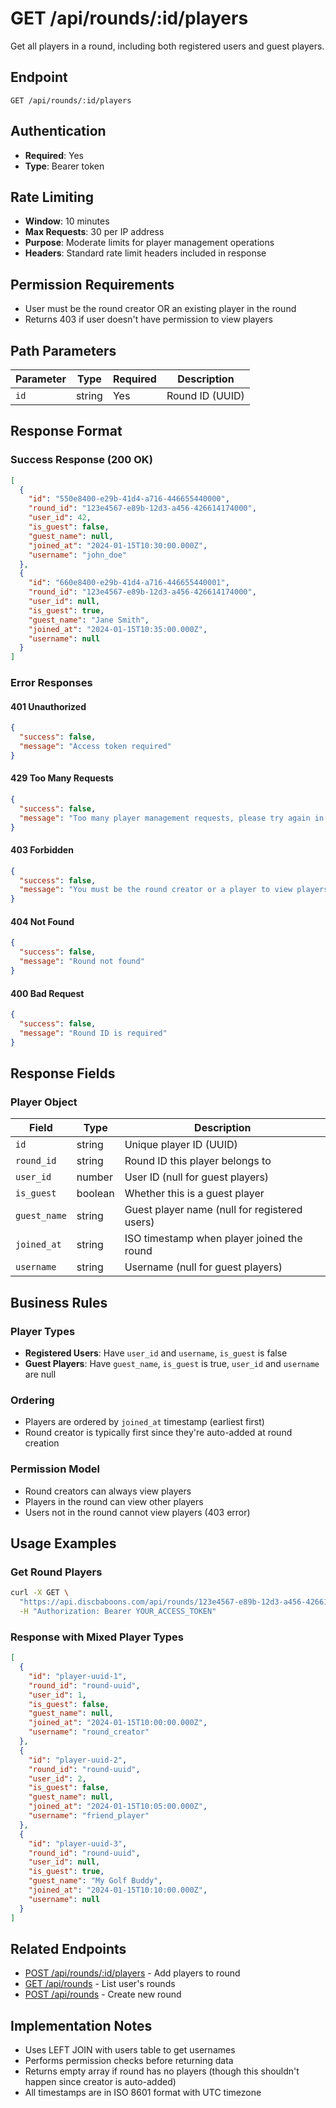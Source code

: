 # GET /api/rounds/:id/players

Get all players in a round, including both registered users and guest players.

## Endpoint
```
GET /api/rounds/:id/players
```

## Authentication
- **Required**: Yes
- **Type**: Bearer token

## Rate Limiting
- **Window**: 10 minutes
- **Max Requests**: 30 per IP address
- **Purpose**: Moderate limits for player management operations
- **Headers**: Standard rate limit headers included in response

## Permission Requirements
- User must be the round creator OR an existing player in the round
- Returns 403 if user doesn't have permission to view players

## Path Parameters
| Parameter | Type   | Required | Description           |
|-----------|--------|----------|-----------------------|
| `id`      | string | Yes      | Round ID (UUID)       |

## Response Format

### Success Response (200 OK)
```json
[
  {
    "id": "550e8400-e29b-41d4-a716-446655440000",
    "round_id": "123e4567-e89b-12d3-a456-426614174000",
    "user_id": 42,
    "is_guest": false,
    "guest_name": null,
    "joined_at": "2024-01-15T10:30:00.000Z",
    "username": "john_doe"
  },
  {
    "id": "660e8400-e29b-41d4-a716-446655440001",
    "round_id": "123e4567-e89b-12d3-a456-426614174000",
    "user_id": null,
    "is_guest": true,
    "guest_name": "Jane Smith",
    "joined_at": "2024-01-15T10:35:00.000Z",
    "username": null
  }
]
```

### Error Responses

#### 401 Unauthorized
```json
{
  "success": false,
  "message": "Access token required"
}
```

#### 429 Too Many Requests
```json
{
  "success": false,
  "message": "Too many player management requests, please try again in 10 minutes"
}
```

#### 403 Forbidden
```json
{
  "success": false,
  "message": "You must be the round creator or a player to view players"
}
```

#### 404 Not Found
```json
{
  "success": false,
  "message": "Round not found"
}
```

#### 400 Bad Request
```json
{
  "success": false,
  "message": "Round ID is required"
}
```

## Response Fields

### Player Object
| Field       | Type    | Description                                    |
|-------------|---------|------------------------------------------------|
| `id`        | string  | Unique player ID (UUID)                       |
| `round_id`  | string  | Round ID this player belongs to               |
| `user_id`   | number  | User ID (null for guest players)              |
| `is_guest`  | boolean | Whether this is a guest player                 |
| `guest_name`| string  | Guest player name (null for registered users) |
| `joined_at` | string  | ISO timestamp when player joined the round    |
| `username`  | string  | Username (null for guest players)             |

## Business Rules

### Player Types
- **Registered Users**: Have `user_id` and `username`, `is_guest` is false
- **Guest Players**: Have `guest_name`, `is_guest` is true, `user_id` and `username` are null

### Ordering
- Players are ordered by `joined_at` timestamp (earliest first)
- Round creator is typically first since they're auto-added at round creation

### Permission Model
- Round creators can always view players
- Players in the round can view other players
- Users not in the round cannot view players (403 error)

## Usage Examples

### Get Round Players
```bash
curl -X GET \
  "https://api.discbaboons.com/api/rounds/123e4567-e89b-12d3-a456-426614174000/players" \
  -H "Authorization: Bearer YOUR_ACCESS_TOKEN"
```

### Response with Mixed Player Types
```json
[
  {
    "id": "player-uuid-1",
    "round_id": "round-uuid",
    "user_id": 1,
    "is_guest": false,
    "guest_name": null,
    "joined_at": "2024-01-15T10:00:00.000Z",
    "username": "round_creator"
  },
  {
    "id": "player-uuid-2", 
    "round_id": "round-uuid",
    "user_id": 2,
    "is_guest": false,
    "guest_name": null,
    "joined_at": "2024-01-15T10:05:00.000Z",
    "username": "friend_player"
  },
  {
    "id": "player-uuid-3",
    "round_id": "round-uuid", 
    "user_id": null,
    "is_guest": true,
    "guest_name": "My Golf Buddy",
    "joined_at": "2024-01-15T10:10:00.000Z",
    "username": null
  }
]
```

## Related Endpoints
- [POST /api/rounds/:id/players](./POST_rounds_id_players.md) - Add players to round
- [GET /api/rounds](./GET_rounds.md) - List user's rounds
- [POST /api/rounds](./POST_rounds.md) - Create new round

## Implementation Notes
- Uses LEFT JOIN with users table to get usernames
- Performs permission checks before returning data
- Returns empty array if round has no players (though this shouldn't happen since creator is auto-added)
- All timestamps are in ISO 8601 format with UTC timezone